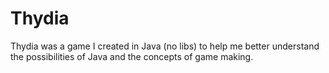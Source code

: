 Thydia
======

Thydia was a game I created in Java (no libs) to help me better understand the possibilities of Java and the concepts of game making.
